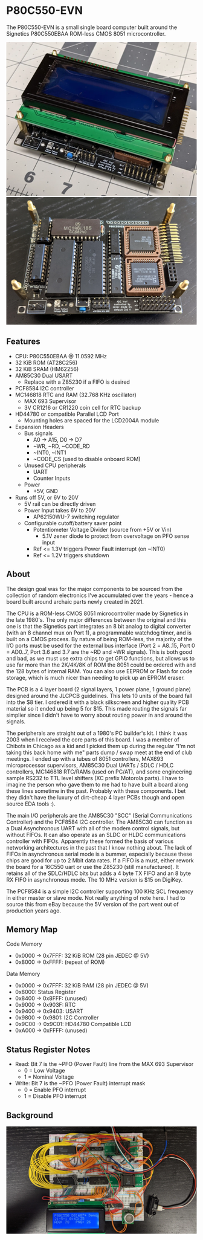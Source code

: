 P80C550-EVN
===========

The P80C550-EVN is a small single board computer built around the Signetics P80C550EBAA ROM-less CMOS 8051 microcontroller.

![Assembled With LCD](/Assets/P80C550-EVN-assembled.webp)
![Assembled Without Expansion Headers](/Assets/P80C550-EVN-no-expansion.webp)

Features
--------
- CPU: P80C550EBAA @ 11.0592 MHz
- 32 KiB ROM (AT28C256)
- 32 KiB SRAM (HM62256)
- AM85C30 Dual USART
  - Replace with a Z85230 if a FIFO is desired
- PCF8584 I2C controller
- MC146818 RTC and RAM (32.768 KHz oscillator)
  - MAX 693 Supervisor
  - 3V CR1216 or CR1220 coin cell for RTC backup
- HD44780 or compatible Parallel LCD Port
  - Mounting holes are spaced for the LCD2004A module
- Expansion Headers
  - Bus signals
    - A0 -> A15, D0 -> D7
    - ~WR, ~RD, ~CODE_RD
    - ~INT0, ~INT1
    - ~CODE_CS (used to disable onboard ROM)
  - Unused CPU peripherals
    - UART
    - Counter Inputs
  - Power
    - +5V, GND
- Runs off 5V, or 6V to 20V
  - 5V rail can be directly driven
  - Power Input takes 6V to 20V
    - AP62150WU-7 switching regulator
  - Configurable cutoff/battery saver point
    - Potentiometer Voltage Divider (source from +5V or Vin)
      - 5.1V zener diode to protect from overvoltage on PFO sense input
    - Ref <= 1.3V triggers Power Fault interrupt (on ~INT0)
    - Ref <= 1.2V triggers shutdown

About
-----
The design goal was for the major components to be sourced from the collection of random electronics I've accumulated over the years - hence a board built around archaic parts newly created in 2021.

The CPU is a ROM-less CMOS 8051 microcontroller made by Signetics in the late 1980's. The only major differences between the original and this one is that the Signetics part integrates an 8 bit analog to digital converter (with an 8 channel mux on Port 1), a programmable watchdog timer, and is built on a CMOS process. By nature of being ROM-less, the majority of the I/O ports must be used for the external bus interface (Port 2 = A8..15, Port 0 = AD0..7, Port 3.6 and 3.7 are the ~RD and ~WR signals). This is both good and bad, as we must use extra chips to get GPIO functions, but allows us to use far more than the 2K/4K/8K of ROM the 8051 could be ordered with and the 128 bytes of internal RAM. You can also use EEPROM or Flash for code storage, which is much nicer than needing to pick up an EPROM eraser.

The PCB is a 4 layer board (2 signal layers, 1 power plane, 1 ground plane) designed around the JLCPCB guidelines. This lets 10 units of the board fall into the $8 tier. I ordered it with a black silkscreen and higher quality PCB material so it ended up being 5 for $15. This made routing the signals far simplier since I didn't have to worry about routing power in and around the signals.

The peripherals are straight out of a 1980's PC builder's kit. I think it was 2003 when I received the core parts of this board. I was a member of Chibots in Chicago as a kid and I picked them up during the regular "I'm not taking this back home with me" parts dump / swap meet at the end of club meetings. I ended up with a tubes of 8051 controllers, MAX693 microprocessor supervisors, AM85C30 Dual UARTs / SDLC / HDLC controllers, MC146818 RTC/RAMs (used on PC/AT), and some engineering sample RS232 to TTL level shifters (XC prefix Motorola parts). I have to imagine the person who gave them to me had to have built a board along these lines sometime in the past. Probably with these components. I bet they didn't have the luxury of dirt-cheap 4 layer PCBs though and open source EDA tools :).

The main I/O peripherals are the AM85C30 "SCC" (Serial Communications Controller) and the PCF8584 I2C controller. The AM85C30 can function as a Dual Asynchronous UART with all of the modem control signals, but without FIFOs. It can also operate as an SLDC or HLDC communications controller with FIFOs. Apparently these formed the basis of various networking architectures in the past that I know nothing about. The lack of FIFOs in asynchronous serial mode is a bummer, especially because these chips are good for up to 2 Mbit data rates. If a FIFO is a must, either rework the board for a 16C550 uart or use the Z85230 (still manufactured). It retains all of the SDLC/HDLC bits but adds a 4 byte TX FIFO and an 8 byte RX FIFO in asynchronous mode. The 10 MHz version is $15 on DigiKey.

The PCF8584 is a simple I2C controller supporting 100 KHz SCL frequency in either master or slave mode. Not really anything of note here. I had to source this from eBay because the 5V version of the part went out of production years ago.

Memory Map
----------
Code Memory
- 0x0000 -> 0x7FFF: 32 KiB ROM (28 pin JEDEC @ 5V)
- 0x8000 -> 0xFFFF: (repeat of ROM)

Data Memory
- 0x0000 -> 0x7FFF: 32 KiB RAM (28 pin JEDEC @ 5V)
- 0x8000:           Status Register
- 0x8400 -> 0x8FFF: (unused)
- 0x9000 -> 0x903F: RTC
- 0x9400 -> 0x9403: USART
- 0x9800 -> 0x9801: I2C Controller
- 0x9C00 -> 0x9C01: HD44780 Compatible LCD 
- 0xA000 -> 0xFFFF: (unused)

Status Register Notes
---------------------
- Read: Bit 7 is the ~PFO (Power Fault) line from the MAX 693 Supervisor
  - 0 = Low Voltage
  - 1 = Nominal Voltage
- Write: Bit 7 is the ~PFO (Power Fault) interrupt mask 
  - 0 = Enable PFO interrupt
  - 1 = Disable PFO interrupt

Background
----------
![Breadboard Computer](/Assets/P80C550-EVN-breadboard.webp)
